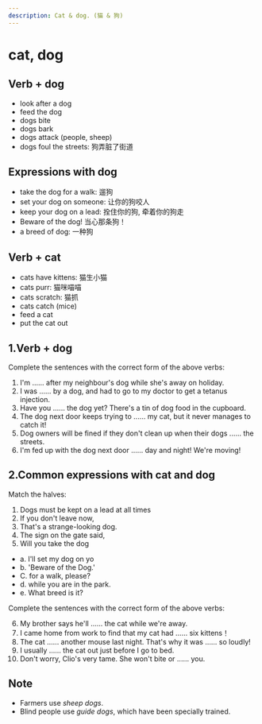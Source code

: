 ```yaml
---
description: Cat & dog. (猫 & 狗)
---
```


# cat, dog

## Verb + dog

- look after a dog
- feed the dog
- dogs bite
- dogs bark
- dogs attack (people, sheep)
- dogs foul the streets: 狗弄脏了街道

## Expressions with dog

- take the dog for a walk: 遛狗
- set your dog on someone: 让你的狗咬人
- keep your dog on a lead: 拴住你的狗, 牵着你的狗走
- Beware of the dog! 当心那条狗！
- a breed of dog: 一种狗

## Verb + cat

- cats have kittens: 猫生小猫
- cats purr: 猫咪喵喵
- cats scratch: 猫抓
- cats catch (mice)
- feed a cat
- put the cat out

## 1.Verb + dog

Complete the sentences with the correct form of the above verbs:

1. I'm ...... after my neighbour's dog while she's away on holiday.
2. I was ...... by a dog, and had to go to my doctor to get a tetanus injection.
3. Have you ...... the dog yet? There's a tin of dog food in the cupboard.
4. The dog next door keeps trying to ...... my cat, but it never manages to catch it!
5. Dog owners will be fined if they don't clean up when their dogs ...... the streets.
6. I'm fed up with the dog next door ...... day and night! We're moving!

## 2.Common expressions with cat and dog

Match the halves:

1. Dogs must be kept on a lead at all times
2. If you don't leave now,
3. That's a strange-looking dog.
4. The sign on the gate said,
5. Will you take the dog

- a. I'll set my dog on yo
- b. 'Beware of the Dog.'
- C. for a walk, please?
- d. while you are in the park.
- e. What breed is it?

Complete the sentences with the correct form of the above verbs:

6. My brother says he'll ...... the cat while we're away.
7. I came home from work to find that my cat had ...... six kittens！
8. The cat ...... another mouse last night. That's why it was ...... so loudly!
9. I usually ...... the cat out just before I go to bed.
10. Don't worry, Clio's very tame. She won't bite or ...... you.

## Note

- Farmers use *sheep dogs*.
- Blind people use *guide dogs*, which have been specially trained.
